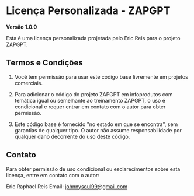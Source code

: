 # Licença Personalizada - ZAPGPT

**Versão 1.0.0**

Esta é uma licença personalizada projetada pelo Eric Reis para o projeto ZAPGPT.

## Termos e Condições

1. Você tem permissão para usar este código base livremente em projetos comerciais.

2. Para adicionar o código do projeto ZAPGPT em infoprodutos com temática igual ou semelhante ao treinamento ZAPGPT, o uso é condicional e requer entrar em contato com o autor para obter permissão.

3. Este código base é fornecido "no estado em que se encontra", sem garantias de qualquer tipo. O autor não assume responsabilidade por qualquer dano decorrente do uso deste código.

## Contato

Para obter permissão de uso condicional ou esclarecimentos sobre esta licença, entre em contato com o autor:

Eric Raphael Reis
Email: johnnysoul99@gmail.com